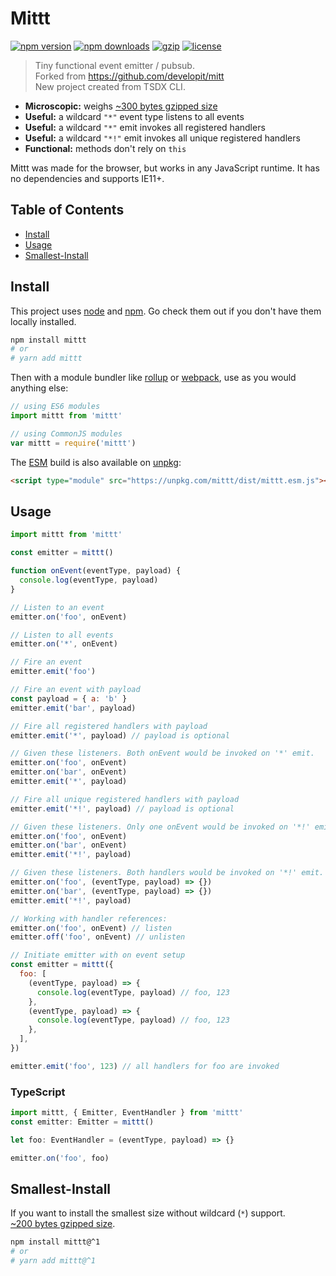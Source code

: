# Mittt

[![npm version](https://img.shields.io/npm/v/mittt.svg?style=flat-square)](https://www.npmjs.com/package/mittt)
[![npm downloads](https://img.shields.io/npm/dm/mittt.svg?style=flat-square)](https://www.npmjs.com/package/mittt)
[![gzip](https://img.shields.io/bundlephobia/minzip/mittt.svg)](https://bundlephobia.com/result?p=mittt)
[![license](https://img.shields.io/github/license/kunukn/mittt)](https://github.com/kunukn/mittt/blob/master/LICENSE)

> Tiny functional event emitter / pubsub.<br/>
> Forked from https://github.com/developit/mitt<br/>
> New project created from TSDX CLI.

- **Microscopic:** weighs <a href="https://bundlephobia.com/result?p=mittt">~300 bytes gzipped size</a>
- **Useful:** a wildcard `"*"` event type listens to all events
- **Useful:** a wildcard `"*"` emit invokes all registered handlers
- **Useful:** a wildcard `"*!"` emit invokes all unique registered handlers
- **Functional:** methods don't rely on `this`

Mittt was made for the browser, but works in any JavaScript runtime. It has no dependencies and supports IE11+.

## Table of Contents

- [Install](#install)
- [Usage](#usage)
- [Smallest-Install](#smallest-install)

## Install

This project uses [node](http://nodejs.org) and [npm](https://npmjs.com). Go check them out if you don't have them locally installed.

```sh
npm install mittt
# or
# yarn add mittt
```

Then with a module bundler like [rollup](http://rollupjs.org/) or [webpack](https://webpack.js.org/), use as you would anything else:

```javascript
// using ES6 modules
import mittt from 'mittt'

// using CommonJS modules
var mittt = require('mittt')
```

The [ESM](https://jakearchibald.com/2017/es-modules-in-browsers/) build is also available on [unpkg](https://unpkg.com):

```html
<script type="module" src="https://unpkg.com/mittt/dist/mittt.esm.js"></script>
```

## Usage

```js
import mittt from 'mittt'

const emitter = mittt()

function onEvent(eventType, payload) {
  console.log(eventType, payload)
}

// Listen to an event
emitter.on('foo', onEvent)

// Listen to all events
emitter.on('*', onEvent)

// Fire an event
emitter.emit('foo')

// Fire an event with payload
const payload = { a: 'b' }
emitter.emit('bar', payload)

// Fire all registered handlers with payload
emitter.emit('*', payload) // payload is optional

// Given these listeners. Both onEvent would be invoked on '*' emit.
emitter.on('foo', onEvent)
emitter.on('bar', onEvent)
emitter.emit('*', payload)

// Fire all unique registered handlers with payload
emitter.emit('*!', payload) // payload is optional

// Given these listeners. Only one onEvent would be invoked on '*!' emit.
emitter.on('foo', onEvent)
emitter.on('bar', onEvent)
emitter.emit('*!', payload)

// Given these listeners. Both handlers would be invoked on '*!' emit.
emitter.on('foo', (eventType, payload) => {})
emitter.on('bar', (eventType, payload) => {})
emitter.emit('*!', payload)

// Working with handler references:
emitter.on('foo', onEvent) // listen
emitter.off('foo', onEvent) // unlisten

// Initiate emitter with on event setup
const emitter = mittt({
  foo: [
    (eventType, payload) => {
      console.log(eventType, payload) // foo, 123
    },
    (eventType, payload) => {
      console.log(eventType, payload) // foo, 123
    },
  ],
})

emitter.emit('foo', 123) // all handlers for foo are invoked
```

### TypeScript

```ts
import mittt, { Emitter, EventHandler } from 'mittt'
const emitter: Emitter = mittt()

let foo: EventHandler = (eventType, payload) => {}

emitter.on('foo', foo)
```

## Smallest-Install

If you want to install the smallest size without wildcard (`*`) support.<br/>
<a href="https://bundlephobia.com/result?p=mittt@1">~200 bytes gzipped size</a>.

```sh
npm install mittt@^1
# or
# yarn add mittt@^1
```
